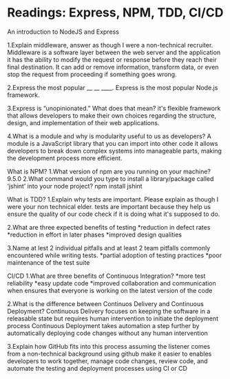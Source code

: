 # Readings: Express, NPM, TDD, CI/CD
An introduction to NodeJS and Express

1.Explain middleware, answer as though I were a non-technical recruiter.
Middleware is a software layer between the web server and the application it has the ability to modify the request or response before they reach their final destination. It can add or remove information, transform data, or even stop the request from proceeding if something goes wrong.

2.Express the most popular __ __ ____.
Express is the most popular Node.js framework.

3.Express is “unopinionated.” What does that mean?
it's flexible framework that allows developers to make their own choices regarding the structure, design, and implementation of their web applications.

4.What is a module and why is modularity useful to us as developers?
A module is a JavaScript library that you can import into other code it allows developers to break down complex systems into manageable parts, making the development process more efficient.



What is NPM?
1.What version of npm are you running on your machine? 9.5.0
2.What command would you type to install a library/package called ‘jshint’ into your node project? npm install jshint

What is TDD?
1.Explain why tests are important. Please explain as though I were your non technical elder.
tests are important because they help us ensure the quality of our code check if it is doing what it's supposed to do.

2.What are three expected benefits of testing
*reduction in defect rates
*reduction in effort in later phases
*improved design qualities

3.Name at lest 2 individual pitfalls and at least 2 team pitfalls commonly encountered while writing tests.
*partial adoption of testing practices
*poor maintenance of the test suite

CI/CD
1.What are three benefits of Continuous Integration?
*more test reliability
*easy update code
*improved collaboration and communication when ensures that everyone is working on the latest version of the code

2.What is the difference between Continuos Delivery and Continuous Deployment?
Continuous Delivery focuses on keeping the software in a releasable state but requires human intervention to initiate the deployment process
Continuous Deployment takes automation a step further by automatically deploying code changes without any human intervention

3.Explain how GitHub fits into this process assuming the listener comes from a non-technical background
using github make it easier to enables developers to work together, manage code changes, review code, and automate the testing and deployment processes using CI or CD
